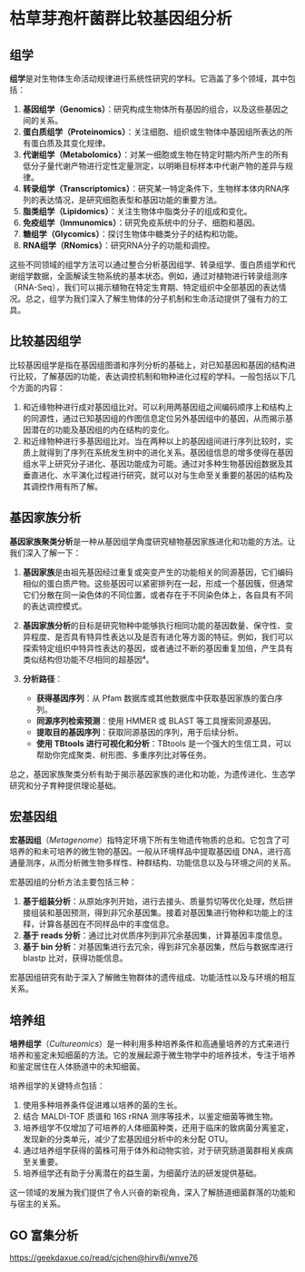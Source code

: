 # 枯草芽孢杆菌群比较基因组分析

## 组学

**组学**是对生物体生命活动规律进行系统性研究的学科。它涵盖了多个领域，其中包括：

1. **基因组学（Genomics）**：研究构成生物体所有基因的组合，以及这些基因之间的关系。
2. **蛋白质组学（Proteinomics）**：关注细胞、组织或生物体中基因组所表达的所有蛋白质及其变化规律。
3. **代谢组学（Metabolomics）**：对某一细胞或生物在特定时期内所产生的所有低分子量代谢产物进行定性定量测定，以明晰目标样本中代谢产物的差异与规律。
4. **转录组学（Transcriptomics）**：研究某一特定条件下，生物样本体内RNA序列的表达情况，是研究细胞表型和基因功能的重要方法。
5. **脂类组学（Lipidomics）**：关注生物体中脂类分子的组成和变化。
6. **免疫组学（Immunomics）**：研究免疫系统中的分子、细胞和基因。
7. **糖组学（Glycomics）**：探讨生物体中糖类分子的结构和功能。
8. **RNA组学（RNomics）**：研究RNA分子的功能和调控。

这些不同领域的组学方法可以通过整合分析基因组学、转录组学、蛋白质组学和代谢组学数据，全面解读生物系统的基本状态。例如，通过对植物进行转录组测序（RNA-Seq），我们可以揭示植物在特定生育期、特定组织中全部基因的表达情况。总之，组学为我们深入了解生物体的分子机制和生命活动提供了强有力的工具。

## 比较基因组学

比较基因组学是指在基因组图谱和序列分析的基础上，对已知基因和基因的结构进行比较，了解基因的功能，表达调控机制和物种进化过程的学科。一般包括以下几个方面的内容：

1. 和近缘物种进行成对基因组比对。可以利用两基因组之间编码顺序上和结构上的同源性，通过已知基因组的作图信息定位另外基因组中的基因，从而揭示基因潜在的功能及基因组的内在结构的变化。
2. 和近缘物种进行多基因组比对。当在两种以上的基因组间进行序列比较时，实质上就得到了序列在系统发生树中的进化关系。基因组信息的增多使得在基因组水平上研究分子进化、基因功能成为可能。通过对多种生物基因组数据及其垂直进化、水平演化过程进行研究，就可以对与生命至关重要的基因的结构及其调控作用有所了解。

## 基因家族分析

**基因家族聚类分析**是一种从基因组学角度研究植物基因家族进化和功能的方法。让我们深入了解一下：

1. **基因家族**是由祖先基因经过重复或突变产生的功能相关的同源基因，它们编码相似的蛋白质产物。这些基因可以紧密排列在一起，形成一个基因簇，但通常它们分散在同一染色体的不同位置，或者存在于不同染色体上，各自具有不同的表达调控模式。

2. **基因家族分析**的目标是研究物种中能够执行相同功能的基因数量、保守性、变异程度、是否具有特异性表达以及是否有进化等方面的特征。例如，我们可以探索特定组织中特异性表达的基因，或者通过不断的基因重复加倍，产生具有类似结构但功能不尽相同的超基因⁴。

3. **分析路径**：
    - **获得基因序列**：从 Pfam 数据库或其他数据库中获取基因家族的蛋白序列。
    - **同源序列检索预测**：使用 HMMER 或 BLAST 等工具搜索同源基因。
    - **提取目的基因序列**：获取同源基因的序列，用于后续分析。
    - **使用 TBtools 进行可视化和分析**：TBtools 是一个强大的生信工具，可以帮助你完成聚类、树形图、多重序列比对等任务。

总之，基因家族聚类分析有助于揭示基因家族的进化和功能，为遗传进化、生态学研究和分子育种提供理论基础。

## 宏基因组

**宏基因组**（*Metagenome*）指特定环境下所有生物遗传物质的总和。它包含了可培养的和未可培养的微生物的基因。一般从环境样品中提取基因组 DNA，进行高通量测序，从而分析微生物多样性、种群结构、功能信息以及与环境之间的关系。

宏基因组的分析方法主要包括三种：
1. **基于组装分析**：从原始序列开始，进行去接头、质量剪切等优化处理，然后拼接组装和基因预测，得到非冗余基因集。接着对基因集进行物种和功能上的注释，计算各基因在不同样品中的丰度信息。
2. **基于 reads 分析**：通过比对优质序列到非冗余基因集，计算基因丰度信息。
3. **基于 bin 分析**：对基因集进行去冗余，得到非冗余基因集，然后与数据库进行 blastp 比对，获得功能信息。

宏基因组研究有助于深入了解微生物群体的遗传组成、功能活性以及与环境的相互关系。

## 培养组

**培养组学**（*Cultureomics*）是一种利用多种培养条件和高通量培养的方式来进行培养和鉴定未知细菌的方法。它的发展起源于微生物学中的培养技术，专注于培养和鉴定居住在人体肠道中的未知细菌。

培养组学的关键特点包括：
1. 使用多种培养条件促进难以培养的菌的生长。
2. 结合 MALDI-TOF 质谱和 16S rRNA 测序等技术，以鉴定细菌等微生物。
3. 培养组学不仅增加了可培养的人体细菌种类，还用于临床的致病菌分离鉴定，发现新的分类单元，减少了宏基因组分析中的未分配 OTU。
4. 通过培养组学获得的菌株可用于体外和动物实验，对于研究肠道菌群相关疾病至关重要。
5. 培养组学还有助于分离潜在的益生菌，为细菌疗法的研发提供基础。

这一领域的发展为我们提供了令人兴奋的新视角，深入了解肠道细菌群落的功能和与宿主的关系。

## GO 富集分析

https://geekdaxue.co/read/cjchen@hirv8i/wnve76
